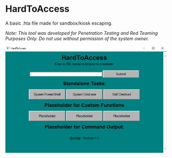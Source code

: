 # HardToAccess

A basic .hta file made for sandbox/kiosk escaping.

*Note: This tool was developed for Penetration Testing and Red Teaming Purposes Only. Do not use without permission of the system owner.*

![HardToAccess](./HardToAccess.PNG?raw=true)